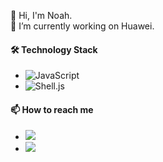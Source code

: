 👋 Hi, I'm Noah.
<br>
🔭 I’m currently working on Huawei.

#### 🛠 Technology Stack

- ![JavaScript](https://img.shields.io/badge/Java-F7DF1E?)
- ![Shell.js](https://img.shields.io/badge/Shell-61DAFBD)

#### 📫 How to reach me

- <a href="mailto:yebin.yu@hotmail.com"><img src="https://img.shields.io/badge/yebin.yu@hotmail.com-4FC08D?logo=Gmail&logoColor=fff&style=flat"></a>
- <a href="weixin://SuperGeniusNoah"><img src="https://img.shields.io/badge/SuperGeniusNoah-092E20?logo=WeChat&logoColor=fff&style=flat"></a>

<!--
#### 🏆 Github Status

<div align="center"> <img height="137px" src="https://github-readme-stats.vercel.app/api?username=Noah-yebin&hide_title=true&hide_border=true&show_icons=true&line_height=21&text_color=000&icon_color=000&bg_color=0,ea6161,ffc64d,fffc4d,52fa5a&theme=graywhite" /> </div>

<div align="center"> <img src="https://github-readme-stats.vercel.app/api/top-langs/?username=Noah-yebin&theme=tokyonight&layout=compact"> </div>

<div align="center"> <img src="https://github-profile-trophy.vercel.app/?username=Noah-yebin&theme=onedark" /> </div>
-->











<!--
**Noah-yebin/Noah-yebin** is a ✨ _special_ ✨ repository because its `README.md` (this file) appears on your GitHub profile.

Here are some ideas to get you started:
.
- 🔭 I’m currently working on ...
- 🌱 I’m currently learning ...
- 👯 I’m looking to collaborate on ...
- 🤔 I’m looking for help with ...
- 💬 Ask me about ...
- 📫 How to reach me: ...
- 😄 Pronouns: ...
- ⚡ Fun fact: ...
-->
